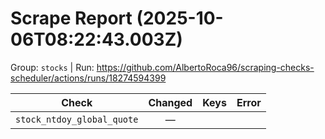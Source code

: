 # Scrape Report (2025-10-06T08:22:43.003Z)

Group: `stocks`  |  Run: https://github.com/AlbertoRoca96/scraping-checks-scheduler/actions/runs/18274594399

| Check | Changed | Keys | Error |
|---|:---:|:--|:--|
| `stock_ntdoy_global_quote` | — |  |  |
